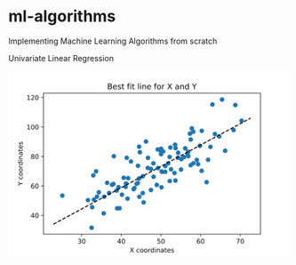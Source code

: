 # ml-algorithms
Implementing Machine Learning Algorithms from scratch

Univariate Linear Regression

![Univariate Linear Regression](result-plots/univariate_linear_regression.svg)
